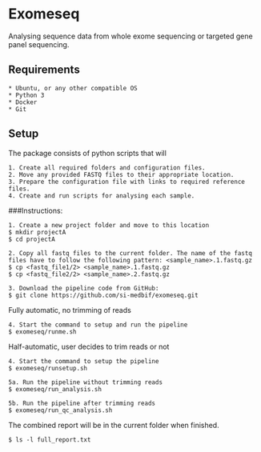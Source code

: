 # Exomeseq
Analysing sequence data from whole exome sequencing or targeted gene panel sequencing.

## Requirements
    * Ubuntu, or any other compatible OS
    * Python 3
    * Docker
    * Git
    
## Setup

The package consists of python scripts that will

	1. Create all required folders and configuration files.
	2. Move any provided FASTQ files to their appropriate location.
	3. Prepare the configuration file with links to required reference files.
	4. Create and run scripts for analysing each sample. 

###Instructions:

	1. Create a new project folder and move to this location
	$ mkdir projectA
	$ cd projectA
	 
    2. Copy all fastq files to the current folder. The name of the fastq files have to follow the following pattern: <sample_name>.1.fastq.gz
    $ cp <fastq_file1/2> <sample_name>.1.fastq.gz
    $ cp <fastq_file2/2> <sample_name>.2.fastq.gz
    
    3. Download the pipeline code from GitHub:
    $ git clone https://github.com/si-medbif/exomeseq.git
    
Fully automatic, no trimming of reads 
      
	4. Start the command to setup and run the pipeline 
	$ exomeseq/runme.sh
	
Half-automatic, user decides to trim reads or not

	4. Start the command to setup the pipeline 
	$ exomeseq/runsetup.sh
	
	5a. Run the pipeline without trimming reads  
    $ exomeseq/run_analysis.sh
    
    5b. Run the pipeline after trimming reads
    $ exomeseq/run_qc_analysis.sh
	 
The combined report will be in the current folder when finished.

    $ ls -l full_report.txt
    